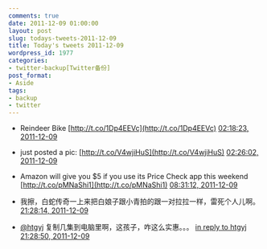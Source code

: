 ```yaml
---
comments: true
date: 2011-12-09 01:00:00
layout: post
slug: todays-tweets-2011-12-09
title: Today's tweets 2011-12-09
wordpress_id: 1977
categories:
- twitter-backup[Twitter备份]
post_format:
- Aside
tags:
- backup
- twitter
---
```





  * Reindeer Bike [http://t.co/1Dp4EEVc](http://t.co/1Dp4EEVc) [02:18:23, 2011-12-09](http://twitter.com/gfrog/statuses/144843281346473985)





  * just posted a pic: [http://t.co/V4wjiHuS](http://t.co/V4wjiHuS) [02:26:02, 2011-12-09](http://twitter.com/gfrog/statuses/144845205554737152)





  * Amazon will give you $5 if you use its Price Check app this weekend [http://t.co/pMNaShi1](http://t.co/pMNaShi1) [08:31:12, 2011-12-09](http://twitter.com/gfrog/statuses/144937100125540352)





  * 我擦，白蛇传奇一上来把白娘子跟小青拍的跟一对拉拉一样，雷死个人儿啊。 [21:28:14, 2011-12-09](http://twitter.com/gfrog/statuses/145132647075692547)





  * [@htgyj](http://twitter.com/htgyj) 复制几集到电脑里啊，这孩子，咋这么实惠。。。 [in reply to htgyj](http://twitter.com/htgyj/statuses/145129248053665792) [21:28:50, 2011-12-09](http://twitter.com/gfrog/statuses/145132798406172672)





